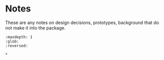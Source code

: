 # Notes

These are any notes on design decisions, prototypes, background that do not make it into the package.

```{toctree}
:maxdepth: 1
:glob:
:reversed:

*
```
